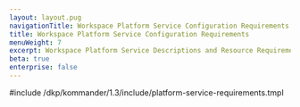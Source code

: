 ```yaml
---
layout: layout.pug
navigationTitle: Workspace Platform Service Configuration Requirements
title: Workspace Platform Service Configuration Requirements
menuWeight: 7
excerpt: Workspace Platform Service Descriptions and Resource Requirements
beta: true
enterprise: false
---
```


<!-- markdownlint-disable MD018 -->

#include /dkp/kommander/1.3/include/platform-service-requirements.tmpl
